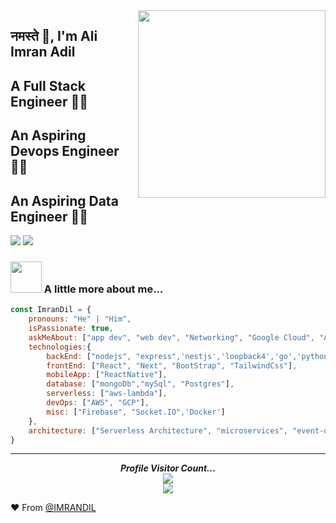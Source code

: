 <img align='right' src="https://media.giphy.com/media/1GEATImIxEXVR79Dhk/giphy.gif" width="300" >

## नमस्ते 🙏, I'm Ali Imran Adil 
## A Full Stack Engineer 👨‍💻
## An Aspiring Devops Engineer 👨‍💻
## An Aspiring Data Engineer 👨‍💻

[![](https://img.shields.io/badge/LinkedIn-AliImranAdil-blue)](https://www.linkedin.com/in/%E2%9C%A8ali-imran-adil-65a21842/)
[![](https://img.shields.io/badge/Gmail-aliimranadil2%40gmail.com-red)](mailto:aliimranadil2@gmail.com)


### <img src="https://media.giphy.com/media/VgCDAzcKvsR6OM0uWg/giphy.gif" width="50"> A little more about me...  

```javascript
const ImranDil = {
    pronouns: "He" | "Him",
    isPassionate: true,
    askMeAbout: ["app dev", "web dev", "Networking", "Google Cloud", "AWS", "MERN"],
    technologies:{
        backEnd: ["nodejs", "express",'nestjs','loopback4','go','python'],
        frontEnd: ["React", "Next", "BootStrap", "TailwindCss"],
        mobileApp: ["ReactNative"],
        database: ["mongoDb","mySql", "Postgres"],
        serverless: ["aws-lambda"],
        devOps: ["AWS", "GCP"],
        misc: ["Firebase", "Socket.IO",'Docker']
    },
    architecture: ["Serverless Architecture", "microservices", "event-driven", "Single page applications"],
}
```

---
<p align="center"> 
  <i><b>Profile Visitor Count...</b></i><br>
  <img src="https://raw.githubusercontent.com/saadeghi/saadeghi/master/dino.gif" /><br>
  <img src="https://profile-counter.glitch.me/lostgirljourney/count.svg" />
</p>



❤️ From [@IMRANDIL](https://github.com/IMRANDIL)
